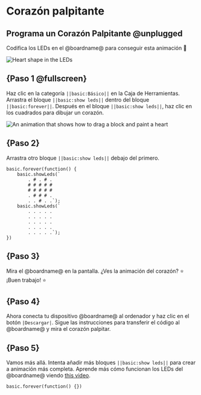 # Corazón palpitante

## Programa un Corazón Palpitante @unplugged

Codifica los LEDs en el @boardname@ para conseguir esta animación 💖

![Heart shape in the LEDs](/static/mb/projects/flashing-heart/sim.gif)

## {Paso 1 @fullscreen}

Haz clic en la categoría ``||basic:Básico||`` en la Caja de Herramientas. 
Arrastra el bloque ``||basic:show leds||`` dentro del bloque ``||basic:forever||``. 
Después en el bloque ``||basic:show leds||``, haz clic en los cuadrados para dibujar un corazón.

![An animation that shows how to drag a block and paint a heart](/static/mb/projects/flashing-heart/showleds.gif)

## {Paso 2}

Arrastra otro bloque ``||basic:show leds||``  debajo del primero.

```blocks
basic.forever(function() {
    basic.showLeds(`
        . # . # .
        # # # # #
        # # # # #
        . # # # .
        . . # . .`);
    basic.showLeds(`
        . . . . .
        . . . . .
        . . . . .
        . . . . .
        . . . . .`);
})
```

## {Paso 3}

Mira el @boardname@ en la pantalla. ¿Ves la animación del corazón? ⭐ ¡Buen trabajo! ⭐ 

## {Paso 4}

Ahora conecta tu dispositivo @boardname@ al ordenador y haz clic en el botón ``|Descargar|``. Sigue las instrucciones para transferir el código al @boardname@ y mira el corazón palpitar. 

## {Paso 5}

Vamos más allá. Intenta añadir más bloques ``||basic:show leds||`` para crear a animación más completa. Aprende más cómo funcionan los LEDs del @boardname@ viendo [this video](https://youtu.be/qqBmvHD5bCw).

```template
basic.forever(function() {})
```
